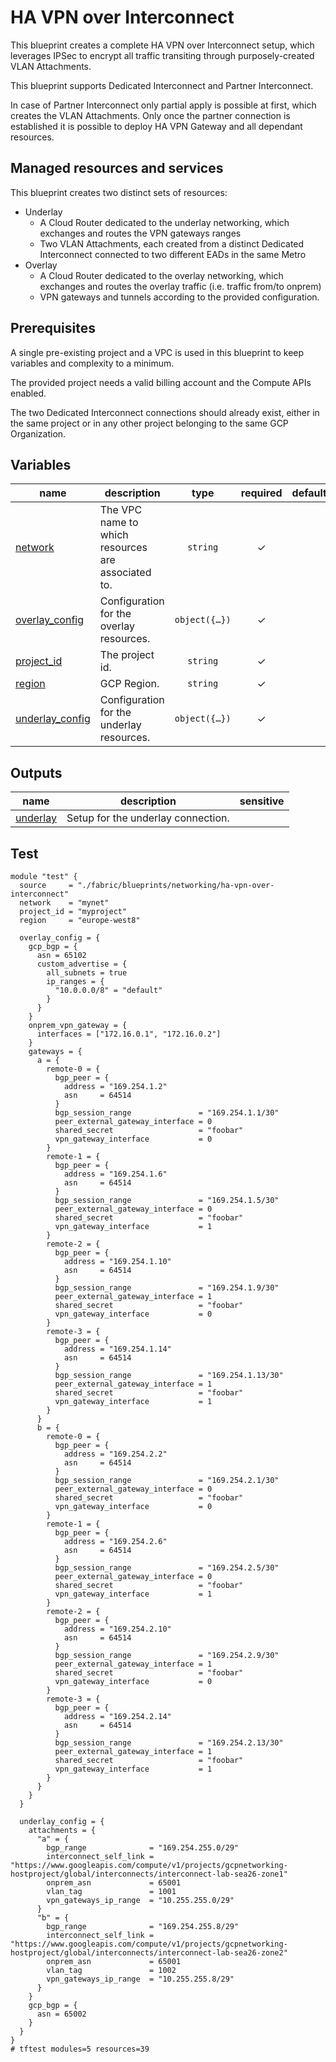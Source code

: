 # HA VPN over Interconnect

This blueprint creates a complete HA VPN over Interconnect setup, which leverages IPSec to encrypt all traffic transiting through purposely-created VLAN Attachments.

This blueprint supports Dedicated Interconnect and Partner Interconnect.

In case of Partner Interconnect only partial apply is possible at first, which creates the VLAN Attachments. Only once the partner connection is established it is possible to deploy HA VPN Gateway and all dependant resources. 

## Managed resources and services

This blueprint creates two distinct sets of resources:

- Underlay
  - A Cloud Router dedicated to the underlay networking, which exchanges and routes the VPN gateways ranges
  - Two VLAN Attachments, each created from a distinct Dedicated Interconnect connected to two different EADs in the same Metro
- Overlay
  - A Cloud Router dedicated to the overlay networking, which exchanges and routes the overlay traffic (i.e. traffic from/to onprem)
  - VPN gateways and tunnels according to the provided configuration.

## Prerequisites

A single pre-existing project and a VPC is used in this blueprint to keep variables and complexity to a minimum.

The provided project needs a valid billing account and the Compute APIs enabled.

The two Dedicated Interconnect connections should already exist, either in the same project or in any other project belonging to the same GCP Organization.


<!-- BEGIN TFDOC -->

## Variables

| name | description | type | required | default |
|---|---|:---:|:---:|:---:|
| [network](variables.tf#L18) | The VPC name to which resources are associated to. | <code>string</code> | ✓ |  |
| [overlay_config](variables.tf#L24) | Configuration for the overlay resources. | <code title="object&#40;&#123;&#10;  gcp_bgp &#61; object&#40;&#123;&#10;    asn       &#61; number&#10;    name      &#61; optional&#40;string&#41;&#10;    keepalive &#61; optional&#40;number&#41;&#10;    custom_advertise &#61; optional&#40;object&#40;&#123;&#10;      all_subnets &#61; bool&#10;      ip_ranges   &#61; map&#40;string&#41;&#10;    &#125;&#41;&#41;&#10;  &#125;&#41;&#10;  onprem_vpn_gateway &#61; object&#40;&#123;&#10;    redundancy_type &#61; optional&#40;string, &#34;TWO_IPS_REDUNDANCY&#34;&#41;&#10;    interfaces      &#61; list&#40;string&#41;&#10;  &#125;&#41;&#10;  gateways &#61; map&#40;map&#40;object&#40;&#123;&#10;    bgp_peer &#61; object&#40;&#123;&#10;      address        &#61; string&#10;      asn            &#61; number&#10;      route_priority &#61; optional&#40;number, 1000&#41;&#10;      custom_advertise &#61; optional&#40;object&#40;&#123;&#10;        all_subnets          &#61; bool&#10;        all_vpc_subnets      &#61; bool&#10;        all_peer_vpc_subnets &#61; bool&#10;        ip_ranges            &#61; map&#40;string&#41;&#10;      &#125;&#41;&#41;&#10;    &#125;&#41;&#10;    bgp_session_range               &#61; string&#10;    ike_version                     &#61; optional&#40;number, 2&#41;&#10;    peer_external_gateway_interface &#61; optional&#40;number&#41;&#10;    peer_gateway                    &#61; optional&#40;string, &#34;default&#34;&#41;&#10;    router                          &#61; optional&#40;string&#41;&#10;    shared_secret                   &#61; optional&#40;string&#41;&#10;    vpn_gateway_interface           &#61; number&#10;    &#125;&#41;&#41;&#10;  &#41;&#10;&#125;&#41;">object&#40;&#123;&#8230;&#125;&#41;</code> | ✓ |  |
| [project_id](variables.tf#L66) | The project id. | <code>string</code> | ✓ |  |
| [region](variables.tf#L71) | GCP Region. | <code>string</code> | ✓ |  |
| [underlay_config](variables.tf#L76) | Configuration for the underlay resources. | <code title="object&#40;&#123;&#10;  attachments &#61; map&#40;object&#40;&#123;&#10;    bandwidth              &#61; optional&#40;string, &#34;BPS_10G&#34;&#41;&#10;    base_name              &#61; optional&#40;string, &#34;encrypted-vlan-attachment&#34;&#41;&#10;    bgp_range              &#61; string&#10;    interconnect_self_link &#61; string&#10;    onprem_asn             &#61; number&#10;    vlan_tag               &#61; number&#10;    vpn_gateways_ip_range  &#61; string&#10;  &#125;&#41;&#41;&#10;  gcp_bgp &#61; object&#40;&#123;&#10;    asn &#61; number&#10;  &#125;&#41;&#10;  interconnect_type &#61; optional&#40;string, &#34;DEDICATED&#34;&#41;&#10;&#125;&#41;">object&#40;&#123;&#8230;&#125;&#41;</code> | ✓ |  |

## Outputs

| name | description | sensitive |
|---|---|:---:|
| [underlay](outputs.tf#L17) | Setup for the underlay connection. |  |

<!-- END TFDOC -->
## Test

```hcl
module "test" {
  source     = "./fabric/blueprints/networking/ha-vpn-over-interconnect"
  network    = "mynet"
  project_id = "myproject"
  region     = "europe-west8"

  overlay_config = {
    gcp_bgp = {
      asn = 65102
      custom_advertise = {
        all_subnets = true
        ip_ranges = {
          "10.0.0.0/8" = "default"
        }
      }
    }
    onprem_vpn_gateway = {
      interfaces = ["172.16.0.1", "172.16.0.2"]
    }
    gateways = {
      a = {
        remote-0 = {
          bgp_peer = {
            address = "169.254.1.2"
            asn     = 64514
          }
          bgp_session_range               = "169.254.1.1/30"
          peer_external_gateway_interface = 0
          shared_secret                   = "foobar"
          vpn_gateway_interface           = 0
        }
        remote-1 = {
          bgp_peer = {
            address = "169.254.1.6"
            asn     = 64514
          }
          bgp_session_range               = "169.254.1.5/30"
          peer_external_gateway_interface = 0
          shared_secret                   = "foobar"
          vpn_gateway_interface           = 1
        }
        remote-2 = {
          bgp_peer = {
            address = "169.254.1.10"
            asn     = 64514
          }
          bgp_session_range               = "169.254.1.9/30"
          peer_external_gateway_interface = 1
          shared_secret                   = "foobar"
          vpn_gateway_interface           = 0
        }
        remote-3 = {
          bgp_peer = {
            address = "169.254.1.14"
            asn     = 64514
          }
          bgp_session_range               = "169.254.1.13/30"
          peer_external_gateway_interface = 1
          shared_secret                   = "foobar"
          vpn_gateway_interface           = 1
        }
      }
      b = {
        remote-0 = {
          bgp_peer = {
            address = "169.254.2.2"
            asn     = 64514
          }
          bgp_session_range               = "169.254.2.1/30"
          peer_external_gateway_interface = 0
          shared_secret                   = "foobar"
          vpn_gateway_interface           = 0
        }
        remote-1 = {
          bgp_peer = {
            address = "169.254.2.6"
            asn     = 64514
          }
          bgp_session_range               = "169.254.2.5/30"
          peer_external_gateway_interface = 0
          shared_secret                   = "foobar"
          vpn_gateway_interface           = 1
        }
        remote-2 = {
          bgp_peer = {
            address = "169.254.2.10"
            asn     = 64514
          }
          bgp_session_range               = "169.254.2.9/30"
          peer_external_gateway_interface = 1
          shared_secret                   = "foobar"
          vpn_gateway_interface           = 0
        }
        remote-3 = {
          bgp_peer = {
            address = "169.254.2.14"
            asn     = 64514
          }
          bgp_session_range               = "169.254.2.13/30"
          peer_external_gateway_interface = 1
          shared_secret                   = "foobar"
          vpn_gateway_interface           = 1
        }
      }
    }
  }

  underlay_config = {
    attachments = {
      "a" = {
        bgp_range              = "169.254.255.0/29"
        interconnect_self_link = "https://www.googleapis.com/compute/v1/projects/gcpnetworking-hostproject/global/interconnects/interconnect-lab-sea26-zone1"
        onprem_asn             = 65001
        vlan_tag               = 1001
        vpn_gateways_ip_range  = "10.255.255.0/29"
      }
      "b" = {
        bgp_range              = "169.254.255.8/29"
        interconnect_self_link = "https://www.googleapis.com/compute/v1/projects/gcpnetworking-hostproject/global/interconnects/interconnect-lab-sea26-zone2"
        onprem_asn             = 65001
        vlan_tag               = 1002
        vpn_gateways_ip_range  = "10.255.255.8/29"
      }
    }
    gcp_bgp = {
      asn = 65002
    }
  }
}
# tftest modules=5 resources=39
```
